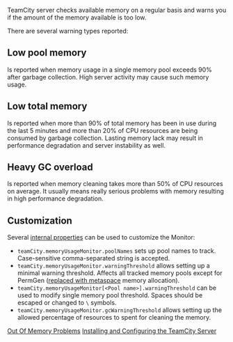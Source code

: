 [//]: # (title: TeamCity Memory Monitor)
[//]: # (auxiliary-id: TeamCity Memory Monitor)

TeamCity server checks available memory on a regular basis and warns you if the amount of the memory available is too low.

There are several warning types reported:

## Low pool memory

Is reported when memory usage in a single memory pool exceeds 90% after garbage collection. High server activity may cause such memory usage.

## Low total memory

Is reported when more than 90% of total memory has been in use during the last 5 minutes and more than 20% of CPU resources are being consumed by garbage collection. Lasting memory lack  may result in performance degradation and server instability as well.

## Heavy GC overload

Is reported when memory cleaning takes more than 50% of CPU resources on average. It usually means really serious problems with memory resulting in high performance degradation.

## Customization

Several [internal properties](server-startup-properties.md#TeamCity+Internal+Properties) can be used to customize the Monitor:

* `teamCity.memoryUsageMonitor.poolNames` sets up pool names to track. Case-sensitive comma-separated string is accepted.
* `teamCity.memoryUsageMonitor.warningThreshold` allows setting up a minimal warning threshold. Affects all tracked memory pools except for PermGen ([replaced with metaspace](https://javaeesupportpatterns.blogspot.com/2013/02/java-8-from-permgen-to-metaspace.html) memory allocation).
* `teamCity.memoryUsageMonitor[<Pool name>].warningThreshold` can be used to modify single memory pool threshold. Spaces should be escaped or changed to `\` symbols.
* `teamCity.memoryUsageMonitor.gcWarningThreshold` allows setting up the allowed percentage of resources to spent for cleaning the memory.

<!--[//]: # (Internal note. Do not delete. "TeamCity Memory Monitord317e56.txt")-->    

<seealso>
        <category ref="troubleshooting">
            <a href="reporting-issues.md#OutOfMemory+Problems">Out Of Memory Problems</a>
        </category>
        <category ref="installation">
            <a href="install-and-start-teamcity-server.md">Installing and Configuring the TeamCity Server</a>
        </category>
</seealso>